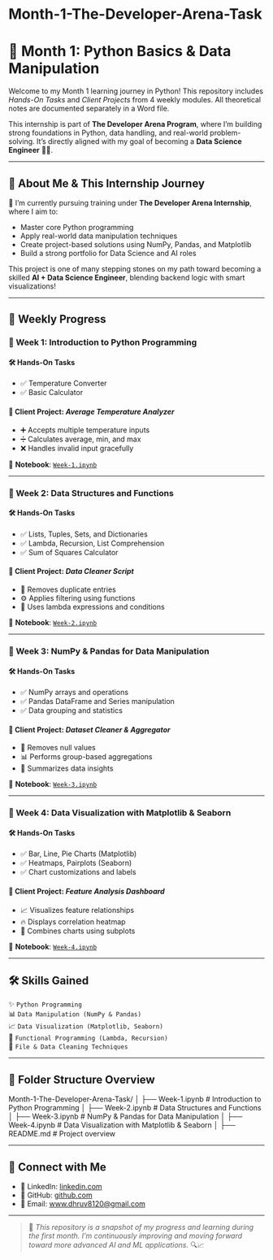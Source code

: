 # Month-1-The-Developer-Arena-Task

# 📘 Month 1: Python Basics & Data Manipulation

Welcome to my Month 1 learning journey in Python! This repository includes *Hands-On Tasks* and *Client Projects* from 4 weekly modules. All theoretical notes are documented separately in a Word file.

This internship is part of **The Developer Arena Program**, where I’m building strong foundations in Python, data handling, and real-world problem-solving. It’s directly aligned with my goal of becoming a **Data Science Engineer** 👨‍💻.

---

## 🌱 About Me & This Internship Journey

🚀 I’m currently pursuing training under **The Developer Arena Internship**, where I aim to:

- Master core Python programming
- Apply real-world data manipulation techniques
- Create project-based solutions using NumPy, Pandas, and Matplotlib
- Build a strong portfolio for Data Science and AI roles

This project is one of many stepping stones on my path toward becoming a skilled **AI + Data Science Engineer**, blending backend logic with smart visualizations!

---

## 📅 Weekly Progress

### 📅 Week 1: Introduction to Python Programming

#### 🛠 Hands-On Tasks
- ✅ Temperature Converter  
- ✅ Basic Calculator  

#### 🎯 Client Project: *Average Temperature Analyzer*
- ➕ Accepts multiple temperature inputs  
- ➗ Calculates average, min, and max  
- ❌ Handles invalid input gracefully  

📄 **Notebook**: [`Week-1.ipynb`](./Week-1.ipynb)

---

### 📅 Week 2: Data Structures and Functions

#### 🛠 Hands-On Tasks
- ✅ Lists, Tuples, Sets, and Dictionaries  
- ✅ Lambda, Recursion, List Comprehension  
- ✅ Sum of Squares Calculator  

#### 🎯 Client Project: *Data Cleaner Script*
- 🔄 Removes duplicate entries  
- ⚙ Applies filtering using functions  
- 🧠 Uses lambda expressions and conditions  

📄 **Notebook**: [`Week-2.ipynb`](./Week-2.ipynb)

---

### 📅 Week 3: NumPy & Pandas for Data Manipulation

#### 🛠 Hands-On Tasks
- ✅ NumPy arrays and operations  
- ✅ Pandas DataFrame and Series manipulation  
- ✅ Data grouping and statistics  

#### 🎯 Client Project: *Dataset Cleaner & Aggregator*
- 🧼 Removes null values  
- 📊 Performs group-based aggregations  
- 🧮 Summarizes data insights  

📄 **Notebook**: [`Week-3.ipynb`](./Week-3.ipynb)

---

### 📅 Week 4: Data Visualization with Matplotlib & Seaborn

#### 🛠 Hands-On Tasks
- ✅ Bar, Line, Pie Charts (Matplotlib)  
- ✅ Heatmaps, Pairplots (Seaborn)  
- ✅ Chart customizations and labels  

#### 🎯 Client Project: *Feature Analysis Dashboard*
- 📈 Visualizes feature relationships  
- 🔥 Displays correlation heatmap  
- 🧩 Combines charts using subplots  

📄 **Notebook**: [`Week-4.ipynb`](./Week-4.ipynb)

---

## 🛠 Skills Gained

✨ `Python Programming`  
📊 `Data Manipulation (NumPy & Pandas)`  
📈 `Data Visualization (Matplotlib, Seaborn)`  
🔄 `Functional Programming (Lambda, Recursion)`  
📁 `File & Data Cleaning Techniques`

---

## 📂 Folder Structure Overview


Month-1-The-Developer-Arena-Task/
│
├── Week-1.ipynb              # Introduction to Python Programming
│
├── Week-2.ipynb              # Data Structures and Functions
│
├── Week-3.ipynb              # NumPy & Pandas for Data Manipulation
│
├── Week-4.ipynb              # Data Visualization with Matplotlib & Seaborn
│
├── README.md                 # Project overview

---

## 🔗 Connect with Me

- 💼 LinkedIn: [linkedin.com](https://www.linkedin.com/in/dhruv-pratap-singh-459524284)
- 🐙 GitHub: [github.com](https://github.com/Dhruvsingh9999/Dhruvsingh9999)
- 📧 Email: www.dhruv8120@gmail.com

---

> 🧭 *This repository is a snapshot of my progress and learning during the first month. I’m continuously improving and moving forward toward more advanced AI and ML applications.* 🔍📈


